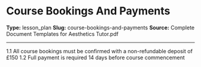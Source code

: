 # Course Bookings And Payments

**Type:** lesson_plan
**Slug:** course-bookings-and-payments
**Source:** Complete Document Templates for Aesthetics Tutor.pdf

---

1.1 All course bookings must be confirmed with a non-refundable deposit of £150
1.2 Full payment is required 14 days before course commencement